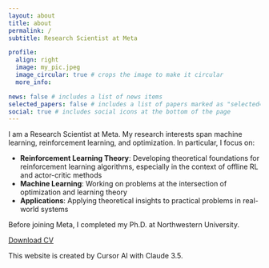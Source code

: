 ```yaml
---
layout: about
title: about
permalink: /
subtitle: Research Scientist at Meta

profile:
  align: right
  image: my_pic.jpeg
  image_circular: true # crops the image to make it circular
  more_info:

news: false # includes a list of news items
selected_papers: false # includes a list of papers marked as "selected={true}"
social: true # includes social icons at the bottom of the page
---
```


I am a Research Scientist at Meta. My research interests span machine learning, reinforcement learning, and optimization. In particular, I focus on:

- **Reinforcement Learning Theory**: Developing theoretical foundations for reinforcement learning algorithms, especially in the context of offline RL and actor-critic methods
- **Machine Learning**: Working on problems at the intersection of optimization and learning theory
- **Applications**: Applying theoretical insights to practical problems in real-world systems

Before joining Meta, I completed my Ph.D. at Northwestern University.

[Download CV](/assets/pdf/fzy_cv.pdf) 

This website is created by Cursor AI with Claude 3.5. 
